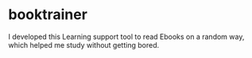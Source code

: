 # booktrainer

I developed this Learning support tool to read Ebooks on a random way, which helped me study without getting bored.
